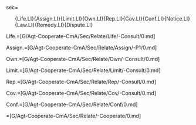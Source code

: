 sec=<ol>{Life.LI}{Assign.LI}{Limit.LI}{Own.LI}{Rep.LI}{Cov.LI}{Conf.LI}{Notice.LI}{Law.LI}{Remedy.LI}{Dispute.LI}</ol>

Life.=[G/Agt-Cooperate-CmA/Sec/Relate/Life/-Consult/0.md]

Assign.=[G/Agt-Cooperate-CmA/Sec/Relate/Assign/-P1/0.md]

Own.=[G/Agt-Cooperate-CmA/Sec/Relate/Own/-Consult/0.md]

Limit.=[G/Agt-Cooperate-CmA/Sec/Relate/Limit/-Consult/0.md]

Rep.=[G/Agt-Cooperate-CmA/Sec/Relate/Rep/-Consult/0.md]

Cov.=[G/Agt-Cooperate-CmA/Sec/Relate/Cov/-Consult/0.md]

Conf.=[G/Agt-Cooperate-CmA/Sec/Relate/Conf/0.md]

=[G/Agt-Cooperate-CmA/Sec/Relate/-Cooperate/0.md]
